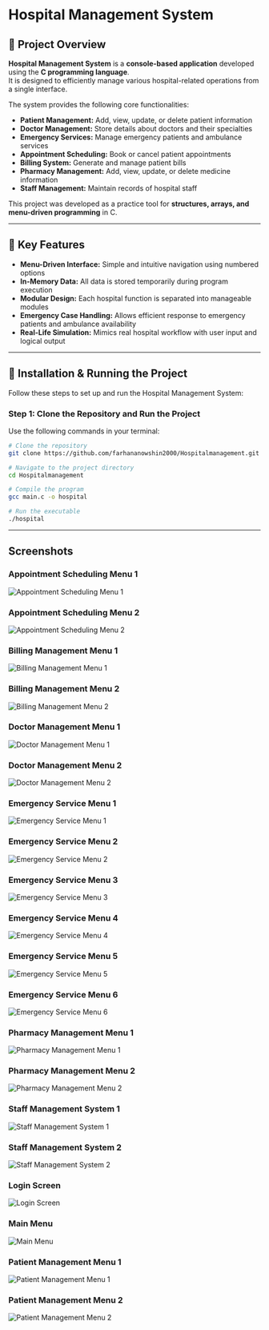 # Hospital Management System

## 📌 Project Overview

**Hospital Management System** is a **console-based application** developed using the **C programming language**.  
It is designed to efficiently manage various hospital-related operations from a single interface.

The system provides the following core functionalities:

- **Patient Management:** Add, view, update, or delete patient information  
- **Doctor Management:** Store details about doctors and their specialties  
- **Emergency Services:** Manage emergency patients and ambulance services  
- **Appointment Scheduling:** Book or cancel patient appointments  
- **Billing System:** Generate and manage patient bills  
- **Pharmacy Management:** Add, view, update, or delete medicine information  
- **Staff Management:** Maintain records of hospital staff  

This project was developed as a practice tool for **structures, arrays, and menu-driven programming** in C.

---

## 🌟 Key Features

- **Menu-Driven Interface:** Simple and intuitive navigation using numbered options  
- **In-Memory Data:** All data is stored temporarily during program execution  
- **Modular Design:** Each hospital function is separated into manageable modules  
- **Emergency Case Handling:** Allows efficient response to emergency patients and ambulance availability  
- **Real-Life Simulation:** Mimics real hospital workflow with user input and logical output  

---

## 🚀 Installation & Running the Project

Follow these steps to set up and run the Hospital Management System:

### Step 1: Clone the Repository and Run the Project
Use the following commands in your terminal:

```bash
# Clone the repository
git clone https://github.com/farhananowshin2000/Hospitalmanagement.git

# Navigate to the project directory
cd Hospitalmanagement

# Compile the program
gcc main.c -o hospital

# Run the executable
./hospital
```
---


## Screenshots

### Appointment Scheduling Menu 1
![Appointment Scheduling Menu 1](screenshots/AppointmentSchedulingMenu1.png)

### Appointment Scheduling Menu 2
![Appointment Scheduling Menu 2](screenshots/AppointmentSchedulingMenu2.png)

### Billing Management Menu 1
![Billing Management Menu 1](screenshots/BillingManagementMenu1.png)

### Billing Management Menu 2
![Billing Management Menu 2](screenshots/BillingManagementMenu2.png)

### Doctor Management Menu 1
![Doctor Management Menu 1](screenshots/DoctorManagementMenu.png)

### Doctor Management Menu 2
![Doctor Management Menu 2](screenshots/DoctorManagementMenu2.png)

### Emergency Service Menu 1
![Emergency Service Menu 1](screenshots/EmergencyServicesMenu1.png)

### Emergency Service Menu 2
![Emergency Service Menu 2](screenshots/EmergencyServicesMenu2.png)

### Emergency Service Menu 3
![Emergency Service Menu 3](screenshots/EmergencyServiceMenu3.png)

### Emergency Service Menu 4
![Emergency Service Menu 4](screenshots/EmergencyServiceMenu4.png)

### Emergency Service Menu 5
![Emergency Service Menu 5](screenshots/EmergencyServiceMenu5.png)
 
### Emergency Service Menu 6
![Emergency Service Menu 6](screenshots/EmergencyServiceMenu6.png)

### Pharmacy Management Menu 1
![Pharmacy Management Menu 1](screenshots/PharmacyManagementMenu.png)

### Pharmacy Management Menu 2
![Pharmacy Management Menu 2](screenshots/PharmacyManagementMenu2.png)

### Staff Management System 1
![Staff Management System 1](screenshots/StaffManagementSystem1.png)

### Staff Management System 2
![Staff Management System 2](screenshots/StaffManagementSystem2.png)

### Login Screen
![Login Screen](screenshots/login.png)

### Main Menu
![Main Menu](screenshots/MainMenu.png)

### Patient Management Menu 1
![Patient Management Menu 1](screenshots/PatientManagementMenu1.png)

### Patient Management Menu 2
![Patient Management Menu 2](screenshots/PatientManagementMenu2.png)
